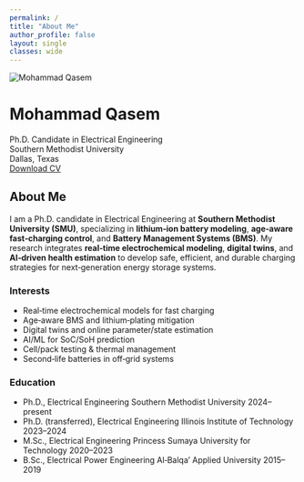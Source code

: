 ```yaml
---
permalink: /
title: "About Me"
author_profile: false
layout: single
classes: wide
---
```


<div class="mq-hero">
  <div class="mq-hero__inner">
    <div class="mq-hero__left">
      <img class="mq-hero__avatar" src="{{ '/images/MQ.JPG' | relative_url }}" alt="Mohammad Qasem">
      <div class="mq-hero__identity">
        <h1 class="mq-hero__name">Mohammad Qasem</h1>
        <div class="mq-hero__title">Ph.D. Candidate in Electrical Engineering</div>
        <div class="mq-hero__org">Southern Methodist University</div>
        <div class="mq-hero__location">Dallas, Texas</div>
        <div class="mq-hero__social">
          <a href="mailto:mqasem@mail.smu.edu" aria-label="Email"><i class="fas fa-envelope"></i></a>
          <a href="https://scholar.google.com" aria-label="Google Scholar"><i class="ai ai-google-scholar"></i></a>
          <a href="https://orcid.org" aria-label="ORCID"><i class="ai ai-orcid"></i></a>
          <a href="https://github.com/MohammadQasem97" aria-label="GitHub"><i class="fab fa-github"></i></a>
          <a href="https://www.linkedin.com" aria-label="LinkedIn"><i class="fab fa-linkedin"></i></a>
        </div>
        <a class="mq-button" href="{{ '/files/Mohammad_Qasem_CV.pdf' | absolute_url }}" target="_blank" rel="noopener">
          <i class="fas fa-download"></i> Download CV
        </a>
      </div>
    </div>
    <div class="mq-hero__right">
      <h2>About Me</h2>
      <p>
        I am a Ph.D. candidate in Electrical Engineering at <strong>Southern Methodist University (SMU)</strong>, specializing in
        <strong>lithium‑ion battery modeling</strong>, <strong>age‑aware fast‑charging control</strong>, and <strong>Battery Management Systems (BMS)</strong>.
        My research integrates <strong>real‑time electrochemical modeling</strong>, <strong>digital twins</strong>, and <strong>AI‑driven health estimation</strong>
        to develop safe, efficient, and durable charging strategies for next‑generation energy storage systems.
      </p>
      <div class="mq-grid">
        <div class="mq-card">
          <h3>Interests</h3>
          <ul>
            <li>Real‑time electrochemical models for fast charging</li>
            <li>Age‑aware BMS and lithium‑plating mitigation</li>
            <li>Digital twins and online parameter/state estimation</li>
            <li>AI/ML for SoC/SoH prediction</li>
            <li>Cell/pack testing &amp; thermal management</li>
            <li>Second‑life batteries in off‑grid systems</li>
          </ul>
        </div>
        <div class="mq-card">
          <h3>Education</h3>
          <ul class="mq-timeline">
            <li>
              <span class="mq-tl-degree">Ph.D., Electrical Engineering</span>
              <span class="mq-tl-inst">Southern Methodist University</span>
              <span class="mq-tl-year">2024–present</span>
            </li>
            <li>
              <span class="mq-tl-degree">Ph.D. (transferred), Electrical Engineering</span>
              <span class="mq-tl-inst">Illinois Institute of Technology</span>
              <span class="mq-tl-year">2023–2024</span>
            </li>
            <li>
              <span class="mq-tl-degree">M.Sc., Electrical Engineering</span>
              <span class="mq-tl-inst">Princess Sumaya University for Technology</span>
              <span class="mq-tl-year">2020–2023</span>
            </li>
            <li>
              <span class="mq-tl-degree">B.Sc., Electrical Power Engineering</span>
              <span class="mq-tl-inst">Al‑Balqa’ Applied University</span>
              <span class="mq-tl-year">2015–2019</span>
            </li>
          </ul>
        </div>
      </div>
    </div>
  </div>
</div>
